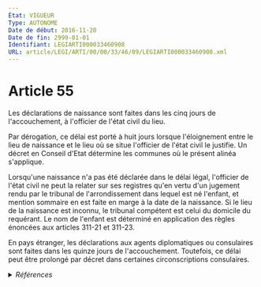 ```yaml
---
État: VIGUEUR
Type: AUTONOME
Date de début: 2016-11-20
Date de fin: 2999-01-01
Identifiant: LEGIARTI000033460908
URL: article/LEGI/ARTI/00/00/33/46/09/LEGIARTI000033460908.xml
---
```


<h1>Article 55</h1>

Les déclarations de naissance sont faites dans les cinq jours de l'accouchement,
à l'officier de l'état civil du lieu.<br />

Par dérogation, ce délai est porté à huit jours lorsque l'éloignement entre le
lieu de naissance et le lieu où se situe l'officier de l'état civil le justifie.
Un décret en Conseil d'Etat détermine les communes où le présent alinéa
s'applique.<br />

Lorsqu'une naissance n'a pas été déclarée dans le délai légal, l'officier de
l'état civil ne peut la relater sur ses registres qu'en vertu d'un jugement
rendu par le tribunal de l'arrondissement dans lequel est né l'enfant, et
mention sommaire en est faite en marge à la date de la naissance. Si le lieu de
la naissance est inconnu, le tribunal compétent est celui du domicile du
requérant. Le nom de l'enfant est déterminé en application des règles énoncées
aux articles 311-21 et 311-23.<br />

En pays étranger, les déclarations aux agents diplomatiques ou consulaires sont
faites dans les quinze jours de l'accouchement. Toutefois, ce délai peut être
prolongé par décret dans certaines circonscriptions consulaires.


<details>
  <summary><em>Références</em></summary>

  <h2>Articles faisant référence à l'article</h2>
  
  <ul>
    <li>
      <a href="https://legal.tricoteuses.fr//redirection/LEGIARTI000043895575?vers=git&vers=legifrance">Code civil - article 311-21 AUTONOME VIGUEUR, en vigueur depuis le 2021-08-04</a> CITATION cible
    </li>
    <li>
      <a href="https://legal.tricoteuses.fr//redirection/LEGIARTI000027432045?vers=git&vers=legifrance">Code civil - article 311-21 AUTONOME MODIFIE, en vigueur du 2013-05-19 au 2021-08-04</a> CITATION cible
    </li>
    <li>
      <a href="https://legal.tricoteuses.fr//redirection/LEGIARTI000033423872?vers=git&vers=legifrance">LOI n° 2016-1547 du 18 novembre 2016 de modernisation de la justice du XXIe siècle - article 54 ENTIEREMENT_MODIF</a> MODIFIE source
    </li>
    <li>
      <a href="https://legal.tricoteuses.fr//redirection/LEGIARTI000006424850?vers=git&vers=legifrance">Code civil - article 311-21 AUTONOME MODIFIE, en vigueur du 2005-01-01 au 2006-07-01</a> CITATION cible
    </li>
    <li>
      <a href="https://legal.tricoteuses.fr//redirection/LEGIARTI000006424851?vers=git&vers=legifrance">Code civil - article 311-21 AUTONOME MODIFIE, en vigueur du 2006-07-01 au 2013-05-19</a> CITATION cible
    </li>
    <li>
      <a href="https://legal.tricoteuses.fr//redirection/LEGIARTI000006424849?vers=git&vers=legifrance">Code civil - article 311-21 AUTONOME MODIFIE_MORT_NE, en vigueur du 2003-09-01 au 2003-06-19</a> CITATION cible
    </li>
    <li>
      <a href="https://legal.tricoteuses.fr//redirection/LEGIARTI000033461018?vers=git&vers=legifrance">Code civil - article 311-23 AUTONOME MODIFIE, en vigueur du 2016-11-20 au 2021-08-04</a> CITATION cible
    </li>
  </ul>
  
  <h2>Références faites par l'article</h2>
  
  <ul>
    <li>
      1960-11-25 TXT_SOURCE cible <a href="https://legal.tricoteuses.fr//redirection/LEGITEXT000006060944?vers=git&vers=legifrance">Décret n°60-1265 du 25 novembre 1960 relatif au mode de calcul du délai prévu à l'article 55 du Code civil. ABROGE, en vigueur du 1960-12-01 au 2017-03-05</a>
    </li>
    <li>
      1960-11-25 TXT_SOURCE cible <a href="https://legal.tricoteuses.fr//redirection/LEGIARTI000006285972?vers=git&vers=legifrance">Décret n°60-1265 du 25 novembre 1960 relatif au mode de calcul du délai prévu à l'article 55 du Code civil. - article 1 AUTONOME ABROGE, en vigueur du 1976-10-20 au 2017-03-05</a>
    </li>
    <li>
      1998-07-08 TXT_SOURCE cible <a href="https://legal.tricoteuses.fr//redirection/LEGITEXT000005626156?vers=git&vers=legifrance">Ordonnance n°98-580 du 8 juillet 1998 relative au délai de déclaration des naissances en Guyane ABROGE, en vigueur du 1998-07-11 au 2004-03-10</a>
    </li>
    <li>
      1998-07-08 CITATION cible <a href="https://legal.tricoteuses.fr//redirection/LEGIARTI000006284956?vers=git&vers=legifrance">Ordonnance n°98-580 du 8 juillet 1998 relative au délai de déclaration des naissances en Guyane - article 1 AUTONOME ABROGE, en vigueur du 1998-07-11 au 2004-03-10</a>
    </li>
    <li>
      1998-07-08 TXT_SOURCE cible <a href="https://legal.tricoteuses.fr//redirection/LEGIARTI000006284956?vers=git&vers=legifrance">Ordonnance n°98-580 du 8 juillet 1998 relative au délai de déclaration des naissances en Guyane - article 1 AUTONOME ABROGE, en vigueur du 1998-07-11 au 2004-03-10</a>
    </li>
    <li>
      2016-11-18 MODIFIE cible <a href="https://legal.tricoteuses.fr//redirection/LEGIARTI000033423872?vers=git&vers=legifrance">LOI n° 2016-1547 du 18 novembre 2016 de modernisation de la justice du XXIe siècle - article 54 ENTIEREMENT_MODIF</a>
    </li>
    <li>
      2016-12-28 CITATION cible <a href="https://legal.tricoteuses.fr//redirection/LEGIARTI000033839378?vers=git&vers=legifrance">Décret n° 2016-1971 du 28 décembre 2016 précisant les caractéristiques du formulaire unique de demande de subvention des associations - article 1 AUTONOME VIGUEUR, en vigueur depuis le 2017-01-01</a>
    </li>
    <li>
      2017-03-02 CITATION cible <a href="https://legal.tricoteuses.fr//redirection/LEGITEXT000034135723?vers=git&vers=legifrance">Décret n° 2017-278 du 2 mars 2017 relatif au délai de déclaration de naissance VIGUEUR</a>
    </li>
    <li>
      2017-03-02 CITATION cible <a href="https://legal.tricoteuses.fr//redirection/LEGIARTI000034135732?vers=git&vers=legifrance">Décret n° 2017-278 du 2 mars 2017 relatif au délai de déclaration de naissance - article 2 AUTONOME VIGUEUR, en vigueur depuis le 2017-03-05</a>
    </li>
    <li>
      2999-01-01 CITATION cible <a href="https://legal.tricoteuses.fr//redirection/LEGIARTI000006490574?vers=git&vers=legifrance">Code pénal (ancien) - article R40 AUTONOME ABROGE, en vigueur du 1990-01-01 au 1994-03-01</a>
    </li>
    <li>
      2999-01-01 CITATION source <a href="https://legal.tricoteuses.fr//redirection/LEGIARTI000006424849?vers=git&vers=legifrance">Code civil - article 311-21 AUTONOME MODIFIE_MORT_NE, en vigueur du 2003-09-01 au 2003-06-19</a>
    </li>
    <li>
      2999-01-01 CITATION source <a href="https://legal.tricoteuses.fr//redirection/LEGIARTI000033461018?vers=git&vers=legifrance">Code civil - article 311-23 AUTONOME MODIFIE, en vigueur du 2016-11-20 au 2021-08-04</a>
    </li>
    <li>
      2999-01-01 CITATION cible <a href="https://legal.tricoteuses.fr//redirection/LEGIARTI000020123534?vers=git&vers=legifrance">Code civil - article 336-1 AUTONOME VIGUEUR, en vigueur depuis le 2009-01-19</a>
    </li>
    <li>
      2999-01-01 CITATION cible <a href="https://legal.tricoteuses.fr//redirection/LEGIARTI000006796804?vers=git&vers=legifrance">Code de l'action sociale et des familles - article L222-6 AUTONOME MODIFIE, en vigueur du 2000-12-23 au 2002-01-23</a>
    </li>
    <li>
      2999-01-01 CITATION cible <a href="https://legal.tricoteuses.fr//redirection/LEGIARTI000006681027?vers=git&vers=legifrance">Code de la famille et de l'aide sociale - article 42 AUTONOME MODIFIE, en vigueur du 1959-01-08 au 1986-01-08</a>
    </li>
    <li>
      2999-01-01 CITATION cible <a href="https://legal.tricoteuses.fr//redirection/LEGIARTI000006681047?vers=git&vers=legifrance">Code de la famille et de l'aide sociale - article 47 AUTONOME ABROGE, en vigueur du 1996-07-06 au 2000-12-23</a>
    </li>
    <li>
      2999-01-01 CITATION cible <a href="https://legal.tricoteuses.fr//redirection/LEGIARTI000006418585?vers=git&vers=legifrance">Code pénal - article 433-18-1 AUTONOME VIGUEUR, en vigueur depuis le 2007-03-06</a>
    </li>
    <li>
      2999-01-01 CITATION cible <a href="https://legal.tricoteuses.fr//redirection/LEGIARTI000006419564?vers=git&vers=legifrance">Code pénal - article R645-4 AUTONOME VIGUEUR, en vigueur depuis le 1994-03-01</a>
    </li>
    <li>
      CODIFICATION source Loi 1803-03-11
    </li>
  </ul>
</details>
